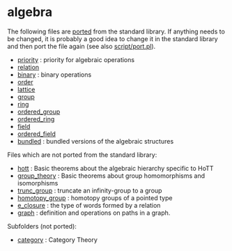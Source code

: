 algebra
=======

The following files are [ported](../port.md) from the standard library. If anything needs to be changed, it is probably a good idea to change it in the standard library and then port the file again (see also [script/port.pl](../../script/port.pl)).

* [priority](priority.hlean) : priority for algebraic operations
* [relation](relation.hlean)
* [binary](binary.hlean) : binary operations
* [order](order.hlean)
* [lattice](lattice.hlean)
* [group](group.hlean)
* [ring](ring.hlean)
* [ordered_group](ordered_group.hlean)
* [ordered_ring](ordered_ring.hlean)
* [field](field.hlean)
* [ordered_field](ordered_field.hlean)
* [bundled](bundled.hlean) : bundled versions of the algebraic structures

Files which are not ported from the standard library:

* [hott](hott.hlean) : Basic theorems about the algebraic hierarchy specific to HoTT
* [group_theory](group_theory.hlean) : Basic theorems about group homomorphisms and isomorphisms
* [trunc_group](trunc_group.hlean) : truncate an infinity-group to a group
* [homotopy_group](homotopy_group.hlean) : homotopy groups of a pointed type
* [e_closure](e_closure.hlean) : the type of words formed by a relation
* [graph](graph.hlean) : definition and operations on paths in a graph.

Subfolders (not ported):

* [category](category/category.md) : Category Theory
